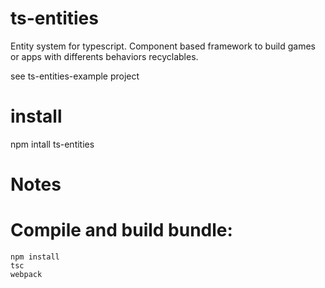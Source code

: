 # ts-entities
Entity system for typescript. Component based framework to build games or apps with differents behaviors recyclables.

see ts-entities-example project

# install

npm intall ts-entities

# Notes

# Compile and build bundle:
    npm install
    tsc
    webpack